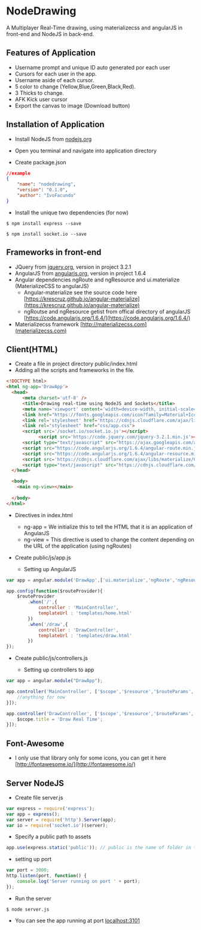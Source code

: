 # NodeDrawing
A Multiplayer Real-Time drawing, using materializecss and angularJS in front-end and NodeJS in back-end.

## Features of Application

* Username prompt and unique ID auto generated por each user
* Cursors for each user in the app.
* Username aside of each cursor.
* 5 color to change (Yellow,Blue,Green,Black,Red).
* 3 Thicks to change.
* AFK Kick user cursor
* Export the canvas to image (Download button)


## Installation of Application

* Install NodeJS from [nodejs.org](https://nodejs.org/en/download/)

* Open you terminal and navigate into application directory

* Create package.json

```json
//example
{
	"name": "nodedrawing",
	"version": "0.1.0",
	"author": "IvoFacundo"
}
```

* Install the unique two dependencies (for now)

```shell
$ npm install express --save
```

```shell
$ npm install socket.io --save
```

## Frameworks in front-end

* JQuery from [jquery.org](https://code.jquery.com/), version in project 3.2.1
* AngularJS from [angularjs.org](https://angularjs.org/), version in project 1.6.4
* Angular dependencies ngRoute and ngResource and ui.materialize (MaterializeCSS to angularJS)
  * Angular-materialize see the source code here [https://krescruz.github.io/angular-materialize](https://krescruz.github.io/angular-materialize)
  * ngRoutse and ngResource getist from offical directory of angularJS [https://code.angularjs.org/1.6.4/](https://code.angularjs.org/1.6.4/) 
* Materializecss framework [http://materializecss.com](materializecss.com)

## Client(HTML)
* Create a file in project directory public/index.html
* Adding all the scripts and frameworks in the file.

```html
<!DOCTYPE html>
<html ng-app='DrawApp'> 
  <head>
      <meta charset='utf-8' />
      <title>Drawing real-time using NodeJS and Sockets</title>
      <meta name='viewport' content='width=device-width, initial-scale=1.0'/>
      <link href="https://fonts.googleapis.com/icon?family=Material+Icons" rel="stylesheet">
      <link rel='stylesheet' href='https://cdnjs.cloudflare.com/ajax/libs/materialize/0.99.0/css/materialize.min.css'>
      <link rel="stylesheet" href="css/app.css">
      <script src='/socket.io/socket.io.js'></script>
			<script src='https://code.jquery.com/jquery-3.2.1.min.js'></script>
      <script type="text/javascript" src="https://ajax.googleapis.com/ajax/libs/angularjs/1.6.4/angular.min.js"></script>
      <script src="https://code.angularjs.org/1.6.4/angular-route.min.js"></script>
      <script src="https://code.angularjs.org/1.6.4/angular-resource.min.js"></script>
      <script src='https://cdnjs.cloudflare.com/ajax/libs/materialize/0.99.0/js/materialize.min.js'></script>
      <script type="text/javascript" src="https://cdnjs.cloudflare.com/ajax/libs/angular-materialize/0.2.2/angular-materialize.min.js"></script> 
  </head>

  <body>
    <main ng-view></main>
 
  </body>
</html>
```

* Directives in index.html
	* ng-app = We initialize this to tell the HTML that it is an application of AngularJS
	* ng-view = This directive is used to change the content depending on the URL of the application (using ngRoutes)
	
* Create public/js/app.js
	* Setting up AngularJS 
```javascript
var app = angular.module('DrawApp',['ui.materialize','ngRoute','ngResource']);

app.config(function($routeProvider){
    $routeProvider
        .when('/',{
            controller : 'MainController',
            templateUrl : 'templates/home.html'
        })
        .when('/draw',{
            controller : 'DrawController',
            templateUrl : 'templates/draw.html'
        })
});
```


* Create public/js/controllers.js

	* Setting up controllers to app
```javascript
var app = angular.module("DrawApp");

app.controller('MainController', ['$scope','$resource','$routeParams', function($scope,$resource,$routeParams){
	//anything for now
}]);

app.controller('DrawController', ['$scope','$resource','$routeParams', function($scope,$resource,$routeParams){
	$scope.title = 'Draw Real Time';
}]);
```

## Font-Awesome 
* I only use that library only for some icons, you can get it here [http://fontawesome.io/](http://fontawesome.io/)

## Server NodeJS

* Create file server.js

```javascript
var express = require('express');
var app = express();
var server = require('http').Server(app);
var io = require('socket.io')(server);
```

* Specify a public path to assets
```javascript
app.use(express.static('public')); // public is the name of folder in the app
```

* setting up port
```javascript
var port = 3000;
http.listen(port, function() {
	console.log('Server running on port ' + port);
});
```

* Run the server
```shell
$ node server.js
```

* You can see the app running at port [localhost:3101](http://localhost:3101)






